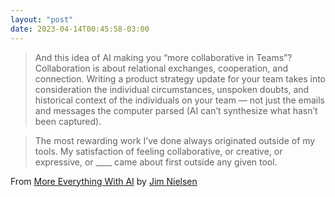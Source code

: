 ```yaml
---
layout: "post"
date: 2023-04-14T00:45:58-03:00
---
```


> And this idea of AI making you “more collaborative in Teams”? Collaboration is about relational exchanges, cooperation, and connection. Writing a product strategy update for your team takes into consideration the individual circumstances, unspoken doubts, and historical context of the individuals on your team — not just the emails and messages the computer parsed (AI can’t synthesize what hasn’t been captured).

> The most rewarding work I’ve done always originated outside of my tools. My satisfaction of feeling collaborative, or creative, or expressive, or ____ came about first outside any given tool.

From [More Everything With AI](https://blog.jim-nielsen.com/2023/more-everything-with-ai/) by [Jim Nielsen](https://blog.jim-nielsen.com/)
